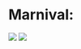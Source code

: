 # Marnival:

<img src="https://img.shields.io/badge/HTML-black?style=for-the-badge&logo=accenture&logocolor=000000"/>
<img src="https://img.shields.io/badge/c#-black?style=for-the-badge&logo=achef&logocolor=000000"/>

